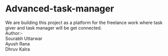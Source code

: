# Advanced-task-manager
We are building this project as a platform for the freelance work where task giver and task manager will be get connected.
<br>
Author:-
<br>
Sourabh Uttarwar
<br>
Ayush Rana
<br>
Dhruv Kalra
<br>

